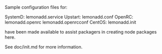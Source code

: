 Sample configuration files for:

SystemD: lemonadd.service
Upstart: lemonadd.conf
OpenRC:  lemonadd.openrc
         lemonadd.openrcconf
CentOS:  lemonadd.init

have been made available to assist packagers in creating node packages here.

See doc/init.md for more information.
